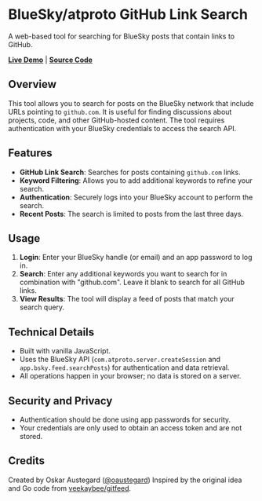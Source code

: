 # BlueSky/atproto GitHub Link Search

A web-based tool for searching for BlueSky posts that contain links to GitHub.

**[Live Demo](https://austegard.com/bsky/github-search.html)** | **[Source Code](https://github.com/oaustegard/oaustegard.github.io/blob/main/bsky/github-search.html)**

## Overview

This tool allows you to search for posts on the BlueSky network that include URLs pointing to `github.com`. It is useful for finding discussions about projects, code, and other GitHub-hosted content. The tool requires authentication with your BlueSky credentials to access the search API.

## Features

- **GitHub Link Search**: Searches for posts containing `github.com` links.
- **Keyword Filtering**: Allows you to add additional keywords to refine your search.
- **Authentication**: Securely logs into your BlueSky account to perform the search.
- **Recent Posts**: The search is limited to posts from the last three days.

## Usage

1. **Login**: Enter your BlueSky handle (or email) and an app password to log in.
2. **Search**: Enter any additional keywords you want to search for in combination with "github.com". Leave it blank to search for all GitHub links.
3. **View Results**: The tool will display a feed of posts that match your search query.

## Technical Details

- Built with vanilla JavaScript.
- Uses the BlueSky API (`com.atproto.server.createSession` and `app.bsky.feed.searchPosts`) for authentication and data retrieval.
- All operations happen in your browser; no data is stored on a server.

## Security and Privacy

- Authentication should be done using app passwords for security.
- Your credentials are only used to obtain an access token and are not stored.

## Credits

Created by Oskar Austegard ([@oaustegard](https://github.com/oaustegard))
Inspired by the original idea and Go code from [veekaybee/gitfeed](https://github.com/veekaybee/gitfeed).